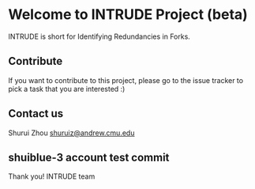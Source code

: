 # Welcome to INTRUDE Project (beta)
INTRUDE is short for Identifying Redundancies in Forks.

## Contribute
If you want to contribute to this project, please go to the issue tracker to pick a task that you are interested :)

## Contact us
Shurui Zhou shuruiz@andrew.cmu.edu

## shuiblue-3 account test commit

Thank you!
INTRUDE team
